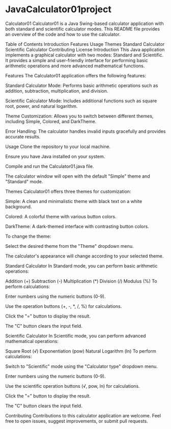 # JavaCalculator01project

Calculator01
Calculator01 is a Java Swing-based calculator application with both standard and scientific calculator modes. This README file provides an overview of the code and how to use the calculator.

Table of Contents
Introduction
Features
Usage
Themes
Standard Calculator
Scientific Calculator
Contributing
License
Introduction
This Java application implements a graphical calculator with two modes: Standard and Scientific. It provides a simple and user-friendly interface for performing basic arithmetic operations and more advanced mathematical functions.

Features
The Calculator01 application offers the following features:

Standard Calculator Mode: Performs basic arithmetic operations such as addition, subtraction, multiplication, and division.

Scientific Calculator Mode: Includes additional functions such as square root, power, and natural logarithm.

Theme Customization: Allows you to switch between different themes, including Simple, Colored, and DarkTheme.

Error Handling: The calculator handles invalid inputs gracefully and provides accurate results.

Usage
Clone the repository to your local machine.

Ensure you have Java installed on your system.

Compile and run the Calculator01.java file.

The calculator window will open with the default "Simple" theme and "Standard" mode.

Themes
Calculator01 offers three themes for customization:

Simple: A clean and minimalistic theme with black text on a white background.

Colored: A colorful theme with various button colors.

DarkTheme: A dark-themed interface with contrasting button colors.

To change the theme:

Select the desired theme from the "Theme" dropdown menu.

The calculator's appearance will change according to your selected theme.

Standard Calculator
In Standard mode, you can perform basic arithmetic operations:

Addition (+)
Subtraction (-)
Multiplication (*)
Division (/)
Modulus (%)
To perform calculations:

Enter numbers using the numeric buttons (0-9).

Use the operation buttons (+, -, *, /, %) for calculations.

Click the "=" button to display the result.

The "C" button clears the input field.

Scientific Calculator
In Scientific mode, you can perform advanced mathematical operations:

Square Root (√)
Exponentiation (pow)
Natural Logarithm (ln)
To perform calculations:

Switch to "Scientific" mode using the "Calculator type" dropdown menu.

Enter numbers using the numeric buttons (0-9).

Use the scientific operation buttons (√, pow, ln) for calculations.

Click the "=" button to display the result.

The "C" button clears the input field.

Contributing
Contributions to this calculator application are welcome. Feel free to open issues, suggest improvements, or submit pull requests.
